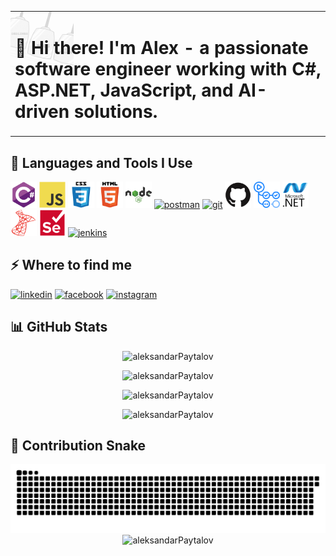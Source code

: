 <table>
  <tr>
    <td align="left" width="100%" style="position: relative;">
      <img src="https://raw.githubusercontent.com/aleksandarPaytalov/aleksandarPaytalov/main/assets/picture 2.gif" width="20%" style="opacity: 0.2; position: absolute; top: 0; left: 0; z-index: -1;">
      <h1>👋 Hi there! I'm Alex - a passionate software engineer working with C#, ASP.NET, JavaScript, and AI-driven solutions.</h1>
    </td>
  </tr>
</table>

## 🚀 Languages and Tools I Use

<p align="left">
<a href="https://docs.microsoft.com/en-us/dotnet/csharp/" target="_blank" rel="noreferrer"><img src="https://raw.githubusercontent.com/devicons/devicon/master/icons/csharp/csharp-original.svg" alt="csharp" width="42" height="42"/></a>
<a href="https://developer.mozilla.org/en-US/docs/Web/JavaScript" target="_blank" rel="noreferrer"><img src="https://raw.githubusercontent.com/devicons/devicon/master/icons/javascript/javascript-original.svg" alt="javascript" width="42" height="42"/></a>
<a href="https://www.w3schools.com/css/" target="_blank" rel="noreferrer"><img src="https://raw.githubusercontent.com/devicons/devicon/master/icons/css3/css3-original-wordmark.svg" alt="css3" width="42" height="42"/></a>
<a href="https://www.w3.org/html/" target="_blank" rel="noreferrer"><img src="https://raw.githubusercontent.com/devicons/devicon/master/icons/html5/html5-original-wordmark.svg" alt="html5" width="42" height="42"/></a>
<a href="https://nodejs.org" target="_blank" rel="noreferrer"><img src="https://raw.githubusercontent.com/devicons/devicon/master/icons/nodejs/nodejs-original-wordmark.svg" alt="nodejs" width="42" height="42"/></a>
<a href="https://postman.com" target="_blank" rel="noreferrer"><img src="https://www.vectorlogo.zone/logos/getpostman/getpostman-icon.svg" alt="postman" width="42" height="42"/></a>
<a href="https://git-scm.com/" target="_blank" rel="noreferrer"><img src="https://www.vectorlogo.zone/logos/git-scm/git-scm-icon.svg" alt="git" width="42" height="42"/></a>
<a href="https://github.com/" target="_blank" rel="noreferrer"><img src="https://raw.githubusercontent.com/devicons/devicon/master/icons/github/github-original.svg" alt="github" width="42" height="42"/></a>
<a href="https://github.com/features/actions" target="_blank" rel="noreferrer"><img src="https://raw.githubusercontent.com/devicons/devicon/master/icons/githubactions/githubactions-original.svg" alt="github-actions" width="42" height="42"/></a>
<a href="https://dotnet.microsoft.com/" target="_blank" rel="noreferrer"><img src="https://raw.githubusercontent.com/devicons/devicon/master/icons/dot-net/dot-net-original-wordmark.svg" alt="dotnet" width="42" height="42"/></a>
<a href="https://www.microsoft.com/en-us/sql-server" target="_blank" rel="noreferrer"><img src="https://raw.githubusercontent.com/devicons/devicon/master/icons/microsoftsqlserver/microsoftsqlserver-plain.svg" alt="mssql" width="42" height="42"/></a>
<a href="https://www.selenium.dev" target="_blank" rel="noreferrer"><img src="https://raw.githubusercontent.com/devicons/devicon/master/icons/selenium/selenium-original.svg" alt="selenium" width="42" height="42"/></a>
<a href="https://www.jenkins.io" target="_blank" rel="noreferrer"><img src="https://www.vectorlogo.zone/logos/jenkins/jenkins-icon.svg" alt="jenkins" width="42" height="42"/></a>
</p>

## ⚡️ Where to find me

<p align="left">
<a href="https://www.linkedin.com/in/aleksandar-paytalov-a90535244?utm_source=share&utm_campaign=share_via&utm_content=profile&utm_medium=ios_app" target="_blank"><img src="https://img.shields.io/badge/linkedin-logo?style=for-the-badge&logo=linkedin&logoColor=white&color=%230a77b6" alt="linkedin"/></a>
<a href="https://www.facebook.com/share/18mkVwdReP/?mibextid=wwXIfr" target="_blank"><img src="https://img.shields.io/badge/facebook-logo?style=for-the-badge&logo=facebook&logoColor=white&color=%230866ff" alt="facebook"/></a>
<a href="https://www.instagram.com/aleksandar_paytalov?igsh=Y2h4MzRoYXRtOTZl&utm_source=qr" target="_blank"><img src="https://img.shields.io/badge/instagram-logo?style=for-the-badge&logo=instagram&logoColor=white&color=%23F35369" alt="instagram"/></a>
</p>

## 📊 GitHub Stats

<p align="center">
<img src="https://github-readme-stats.vercel.app/api?username=aleksandarPaytalov&show_icons=true&locale=en&theme=default" alt="aleksandarPaytalov" />
</p>

<p align="center">
<img src="https://streak-stats.demolab.com/?user=aleksandarPaytalov&theme=default" alt="aleksandarPaytalov" />
</p>

<p align="center">
<img src="https://github-readme-stats.vercel.app/api/top-langs?username=aleksandarPaytalov&show_icons=true&locale=en&layout=compact&theme=default" alt="aleksandarPaytalov" />
</p>

<p align="center">
<img src="https://github-profile-trophy.vercel.app/?username=aleksandarPaytalov&theme=flat&no-frame=true&margin-w=15" alt="aleksandarPaytalov" />
</p>

## 🐍 Contribution Snake
<div align="center">
<picture>
  <source media="(prefers-color-scheme: dark)" srcset="https://raw.githubusercontent.com/aleksandarPaytalov/aleksandarPaytalov/output/github-snake-dark.svg" />
  <source media="(prefers-color-scheme: light)" srcset="https://raw.githubusercontent.com/aleksandarPaytalov/aleksandarPaytalov/output/github-snake.svg" />
  <img alt="github-snake" src="https://raw.githubusercontent.com/aleksandarPaytalov/aleksandarPaytalov/output/github-snake.svg" />
</picture>
</div>

<div align="center">
  <img src="https://komarev.com/ghpvc/?username=aleksandarPaytalov&label=Profile%20views&color=0e75b6&style=flat" alt="aleksandarPaytalov" />
</div>
